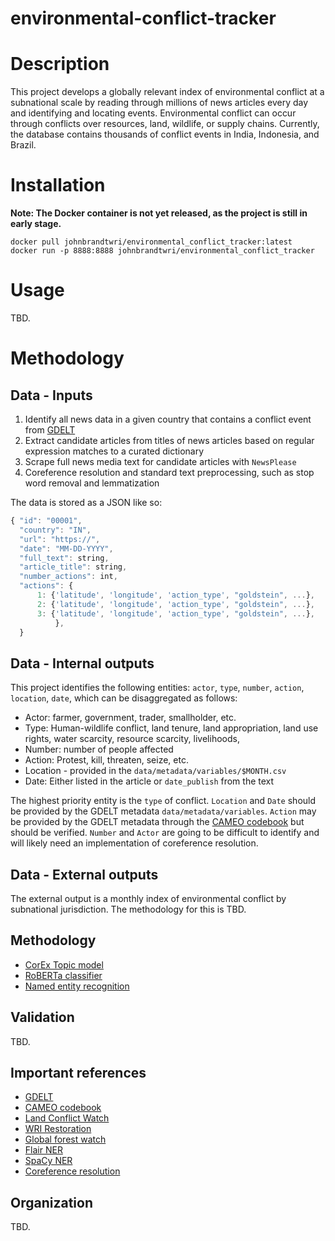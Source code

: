 environmental-conflict-tracker
==============================

# Description

This project develops a globally relevant index of environmental conflict at a subnational scale by reading through millions of news articles every day and identifying and locating events. Environmental conflict can occur through conflicts over resources, land, wildlife, or supply chains. Currently, the database contains thousands of conflict events in India, Indonesia, and Brazil.

# Installation

**Note: The Docker container is not yet released, as the project is still in early stage.**

```
docker pull johnbrandtwri/environmental_conflict_tracker:latest
docker run -p 8888:8888 johnbrandtwri/environmental_conflict_tracker
```

# Usage

TBD.

# Methodology

## Data - Inputs

1.  Identify all news data in a given country that contains a conflict event from [GDELT](https://www.gdeltproject.org/)
2.  Extract candidate articles from titles of news articles based on regular expression matches to a curated dictionary
3.  Scrape full news media text for candidate articles with `NewsPlease`
4.  Coreference resolution and standard text preprocessing, such as stop word removal and lemmatization

The data is stored as a JSON like so:

```javascript
{ "id": "00001",
  "country": "IN",
  "url": "https://",
  "date": "MM-DD-YYYY",
  "full_text": string,
  "article_title": string,
  "number_actions": int,
  "actions": {
      1: {'latitude', 'longitude', 'action_type', "goldstein", ...},
      2: {'latitude', 'longitude', 'action_type', "goldstein", ...},
      3: {'latitude', 'longitude', 'action_type', "goldstein", ...},
          },
  }
```

## Data - Internal outputs

This project identifies the following entities: `actor`, `type`, `number`, `action`, `location`, `date`, which can be disaggregated as follows:

*  Actor: farmer, government, trader, smallholder, etc.
*  Type: Human-wildlife conflict, land tenure, land appropriation, land use rights, water scarcity, resource scarcity, livelihoods, 
*  Number: number of people affected
*  Action: Protest, kill, threaten, seize, etc.
*  Location - provided in the `data/metadata/variables/$MONTH.csv`
*  Date: Either listed in the article or `date_publish` from the text

The highest priority entity is the `type` of conflict. `Location` and `Date` should be provided by the GDELT metadata `data/metadata/variables`. `Action` may be provided by the GDELT metadata through the [CAMEO codebook](http://data.gdeltproject.org/documentation/CAMEO.Manual.1.1b3.pdf) but should be verified. `Number` and `Actor` are going to be difficult to identify and will likely need an implementation of coreference resolution.

## Data - External outputs

The external output is a monthly index of environmental conflict by subnational jurisdiction. The methodology for this is TBD.

## Methodology

*  [CorEx Topic model](https://arxiv.org/abs/1611.10277)
*  [RoBERTa classifier](https://arxiv.org/abs/1907.11692)
*  [Named entity recognition](https://spacy.io/api/entityrecognizer)

## Validation

TBD. 

## Important references
*  [GDELT](https://www.gdeltproject.org)
*  [CAMEO codebook](http://data.gdeltproject.org/documentation/CAMEO.Manual.1.1b3.pdf)
*  [Land Conflict Watch](https://www.landconflictwatch.org)
*  [WRI Restoration](https://www.wri.org/our-work/project/global-restoration-initiative)
*  [Global forest watch](https://www.globalforestwatch.org)
*  [Flair NER](https://github.com/zalandoresearch/flair)
*  [SpaCy NER](https://spacy.io/api/entityrecognizer/)
*  [Coreference resolution](https://medium.com/huggingface/state-of-the-art-neural-coreference-resolution-for-chatbots-3302365dcf30)

## Organization

TBD.
